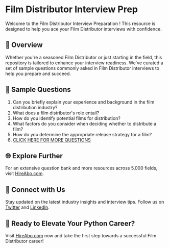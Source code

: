 # Film Distributor Interview Prep

Welcome to the Film Distributor Interview Preparation ! This resource is designed to help you ace your Film Distributor interviews with confidence.

## 🚀 Overview

Whether you're a seasoned Film Distributor or just starting in the field, this repository is tailored to enhance your interview readiness. We've curated a set of sample questions commonly asked in Film Distributor interviews to help you prepare and succeed.

## 📝 Sample Questions

1. Can you briefly explain your experience and background in the film distribution industry?
2. What does a film distributor's role entail?
3. How do you identify potential films for distribution?
4. What factors do you consider when deciding whether to distribute a film?
5. How do you determine the appropriate release strategy for a film?
6. [CLICK HERE FOR MORE QUESTIONS](https://hireabo.com/job/16_2_41/Film%20Distributor)

## 🌐 Explore Further

For an extensive question bank and more resources across 5,000 fields, visit [HireAbo.com](https://www.hireabo.com).

## 📱 Connect with Us

Stay updated on the latest industry insights and interview tips. Follow us on [Twitter](https://twitter.com/hireabo) and [LinkedIn](https://www.linkedin.com/in/hire-abo-3609972a8/).

## 🚀 Ready to Elevate Your Python Career?

Visit [HireAbo.com](https://www.hireabo.com) now and take the first step towards a successful Film Distributor career!